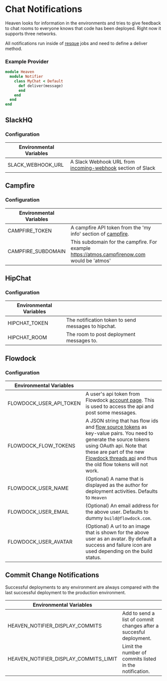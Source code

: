 # Chat Notifications

Heaven looks for information in the environments and tries to give feedback to chat rooms to everyone knows that code has been deployed. Right now it supports three networks.

All notifications run inside of [resque][3] jobs and need to define a deliver method.

### Example Provider

```ruby
module Heaven
  module Notifier
    class MyChat < Default
      def deliver(message)
      end
    end
  end
end
```

## SlackHQ

### Configuration

| Environmental Variables |                                                 |
|-------------------------|-------------------------------------------------|
| SLACK_WEBHOOK_URL       | A Slack Webhook URL from [incoming-webhook][21] section of Slack|

## Campfire

### Configuration

| Environmental Variables |                                                 |
|-------------------------|-------------------------------------------------|
| CAMPFIRE_TOKEN          | A campfire API token from the 'my info' section of [campfire][7].                               |
| CAMPFIRE_SUBDOMAIN      | This subdomain for the campfire. For example https://atmos.campfirenow.com would be 'atmos'  |

## HipChat

### Configuration

| Environmental Variables |                                                 |
|-------------------------|-------------------------------------------------|
| HIPCHAT_TOKEN           | The notification token to send messages to hipchat. |
| HIPCHAT_ROOM            | The room to post deployment messages to.        |

## Flowdock

### Configuration

| Environmental Variables |                                                 |
|-------------------------|-------------------------------------------------|
| FLOWDOCK_USER_API_TOKEN | A user's api token from Flowdock [account page][22]. This is used to access the api and post some messages. |
| FLOWDOCK_FLOW_TOKENS | A JSON string that has flow ids and [flow source tokens][23] as key-value pairs. You need to generate the source tokens using OAuth api. Note that these are part of the new [Flowdock threads api][24] and thus the old flow tokens will not work. |
| FLOWDOCK_USER_NAME | (Optional) A name that is displayed as the author for deployment activities. Defaults to `Heaven` |
| FLOWDOCK_USER_EMAIL | (Optional) An email address for the above user. Defaults to dummy `build@flowdock.com`. |
| FLOWDOCK_USER_AVATAR | (Optional) A url to an image that is shown for the above user as an avatar. By default a success and failure icon are used depending on the build status. |

## Commit Change Notifications

Successful deployments to any environment are always compared with the last
successful deployment to the production environment.

| Environmental Variables |                                                                                  |
| ----------------------- | -------------------------------------------------------------------------------- |
| HEAVEN_NOTIFIER_DISPLAY_COMMITS       | Add to send a list of commit changes after a succesful deployment. |
| HEAVEN_NOTIFIER_DISPLAY_COMMITS_LIMIT | Limit the number of commits listed in the notification.            |

[1]: http://developer.github.com/v3/repos/deployments/
[2]: https://github.com/blog/1778-webhooks-level-up
[3]: https://github.com/resque/resque
[4]: https://gist.github.com/
[5]: https://developer.github.com/v3/repos/deployments/#create-a-deployment
[6]: https://developer.github.com/v3/repos/deployments/#create-a-deployment-status
[7]: https://campfirenow.com/
[8]: https://www.hipchat.com/
[9]: https://slack.com/
[10]: http://www.fabfile.org/
[11]: http://www.getchef.com/
[12]: http://puppetlabs.com/
[13]: https://devcenter.heroku.com/articles/build-and-release-using-the-api
[14]: https://developer.github.com/v3/repos/contents/#get-archive-link
[15]: http://capistranorb.com/
[16]: https://github.com/settings/applications
[17]: https://devcenter.heroku.com/articles/oauth#direct-authorization
[18]: https://www.phusionpassenger.com/
[19]: https://devcenter.heroku.com/articles/releases
[20]: https://github.com/atmos/hubot-deploy
[21]: https://my.slack.com/services/new/incoming-webhook
[22]: https://www.flowdock.com/account/tokens
[23]: https://gist.github.com/Mumakil/1d184a3f06bcd087c5e2
[24]: https://www.flowdock.com/api/how-to-integrate
